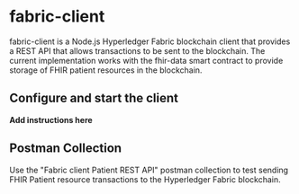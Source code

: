 # fabric-client
fabric-client is a Node.js Hyperledger Fabric blockchain client that provides a REST API that allows transactions to be sent to the blockchain.  The current implementation works with the fhir-data smart contract to provide storage of FHIR patient resources in the blockchain.

## Configure and start the client

**Add instructions here**

## Postman Collection

Use the "Fabric client Patient REST API" postman collection to test sending FHIR Patient resource transactions to the Hyperledger Fabric blockchain.
